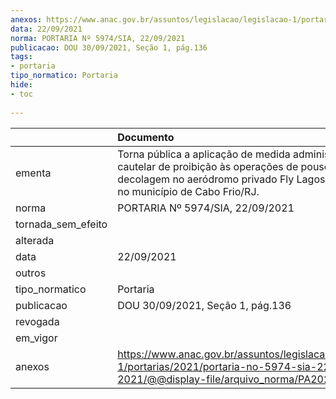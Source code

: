 ```yaml
---
anexos: https://www.anac.gov.br/assuntos/legislacao/legislacao-1/portarias/2021/portaria-no-5974-sia-22-09-2021/@@display-file/arquivo_norma/PA2021-5974.pdf
data: 22/09/2021
norma: PORTARIA Nº 5974/SIA, 22/09/2021
publicacao: DOU 30/09/2021, Seção 1, pág.136
tags:
- portaria
tipo_normatico: Portaria
hide: 
- toc 
 
---
```


|                    | Documento                                                                                                                                                                           |
|:-------------------|:------------------------------------------------------------------------------------------------------------------------------------------------------------------------------------|
| ementa             | Torna pública a aplicação de medida administrativa cautelar de proibição às operações de pouso e decolagem no aeródromo privado Fly Lagos, localizado no município de Cabo Frio/RJ. |
| norma              | PORTARIA Nº 5974/SIA, 22/09/2021                                                                                                                                                    |
| tornada_sem_efeito |                                                                                                                                                                                     |
| alterada           |                                                                                                                                                                                     |
| data               | 22/09/2021                                                                                                                                                                          |
| outros             |                                                                                                                                                                                     |
| tipo_normatico     | Portaria                                                                                                                                                                            |
| publicacao         | DOU 30/09/2021, Seção 1, pág.136                                                                                                                                                    |
| revogada           |                                                                                                                                                                                     |
| em_vigor           |                                                                                                                                                                                     |
| anexos             | https://www.anac.gov.br/assuntos/legislacao/legislacao-1/portarias/2021/portaria-no-5974-sia-22-09-2021/@@display-file/arquivo_norma/PA2021-5974.pdf                                |